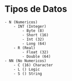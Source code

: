 # Tipos de Datos

    - N (Numericos)
        - INT (Integer)
            - Byte (8)
            - Short (16)
            - Int (32)
            - Long (64)
        - R (Real)
            - Float (32)
            - Double (64)
    - NN (No Numericos)
        - C (16) Character
        - L () Logic
        - S () String
